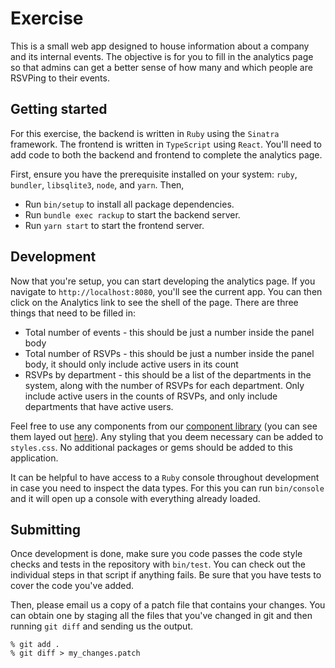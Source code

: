 # Exercise

This is a small web app designed to house information about a company and its internal events. The objective is for you to fill in the analytics page so that admins can get a better sense of how many and which people are RSVPing to their events.

## Getting started

For this exercise, the backend is written in `Ruby` using the `Sinatra` framework. The frontend is written in `TypeScript` using `React`. You'll need to add code to both the backend and frontend to complete the analytics page.

First, ensure you have the prerequisite installed on your system: `ruby`, `bundler`, `libsqlite3`, `node`, and `yarn`. Then,

* Run `bin/setup` to install all package dependencies.
* Run `bundle exec rackup` to start the backend server.
* Run `yarn start` to start the frontend server.

## Development

Now that you're setup, you can start developing the analytics page. If you navigate to `http://localhost:8080`, you'll see the current app. You can then click on the Analytics link to see the shell of the page. There are three things that need to be filled in:

* Total number of events - this should be just a number inside the panel body
* Total number of RSVPs - this should be just a number inside the panel body, it should only include active users in its count
* RSVPs by department - this should be a list of the departments in the system, along with the number of RSVPs for each department. Only include active users in the counts of RSVPs, and only include departments that have active users.

Feel free to use any components from our [component library](https://github.com/CultureHQ/components) (you can see them layed out [here](https://engineering.culturehq.com/components)). Any styling that you deem necessary can be added to `styles.css`. No additional packages or gems should be added to this application.

It can be helpful to have access to a `Ruby` console throughout development in case you need to inspect the data types. For this you can run `bin/console` and it will open up a console with everything already loaded.

## Submitting

Once development is done, make sure you code passes the code style checks and tests in the repository with `bin/test`. You can check out the individual steps in that script if anything fails. Be sure that you have tests to cover the code you've added.

Then, please email us a copy of a patch file that contains your changes. You can obtain one by staging all the files that you've changed in git and then running `git diff` and sending us the output.

```console
% git add .
% git diff > my_changes.patch
```
